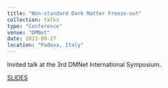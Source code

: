 ```yaml
---
title: "Non-standard Dark Matter Freeze-out"
collection: talks
type: "Conference"
venue: "DMNet"
date: 2023-09-27
location: "Padova, Italy"
---
```


Invited talk at the 3rd DMNet International Symposium.

[SLIDES](http://ahryczuk.github.io/files/talks/Padova2023.pdf)
